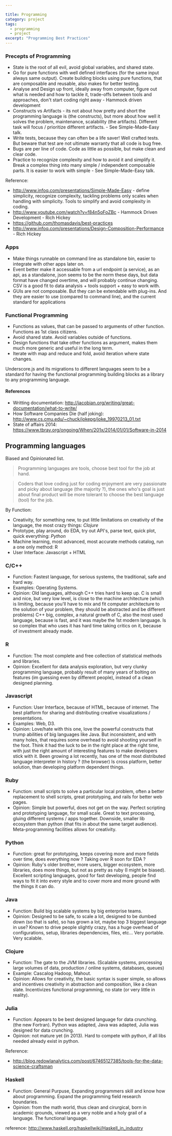 ```yaml
---

title: Programming
category: project
tags:
  - programming
  - project
excerpt: "Programming Best Practices"
---
```


### Precepts of Programming

  - State is the root of all evil, avoid global variables, and shared state.
  - Go for pure functions with well defined interfaces (for the same input always same output). Create building blocks using pure functions, that are composable and reusable, also makes for better testing.
  - Analyse and Design up front, ideally away from computer, figure out what is needed and how to tackle it, trade-offs between tools and approaches, don't start coding right away - Hammock driven development
  - Constructs vs Artifacts - its not about how pretty and short the programming language is (the constructs), but more about how well it solves the problem, maintenance, scalability (the artifacts). Different task will focus / prioritize different artifacts. - See Simple-Made-Easy talk.
  - Write tests, because they can often be a life saver! Well crafted tests. But beware that test are not ultimate warranty that all code is bug free.
  - Bugs are per line of code. Code as little as possible, but make clean and clear code.
  - Practice to recognize complexity and how to avoid it and simplify it. Break a complex thing into many simple / independent composable parts. It is easier to work with simple - See Simple-Made-Easy talk.

Reference:

  - http://www.infoq.com/presentations/Simple-Made-Easy - define simplicity, recognize complexity, tackling problems only scales when handling with simplicity. Tools to simplify and avoid complexity in coding.
  - http://www.youtube.com/watch?v=f84n5oFoZBc - Hammock Driven Development - Rich Hickey
  - https://github.com/thomasdavis/best-practices
  - http://www.infoq.com/presentations/Design-Composition-Performance - Rich Hickey

### Apps

- Make things runnable on command line as standalone bin, easier to integrate with other apps later on.
- Event better make it accessable from a url endpoint (a service), as an api, as a standalone, json seems to be the norm these days, but data format have changed overtime, and will probably continue changing. CSV is a good fit to data analysis + tools support + easy to work with.
- GUIs are not composable. But they can be extendable with plug-ins. And they are easier to use (compared to command line), and the current standard for applications


### Functional Programming

- Functions as values, that can be passed to arguments of other function. Functions as 1st class citizens.
- Avoid shared state. Avoid variables outside of functions.
- Design functions that take other functions as argument, makes them much more generic and useful in the long term.
- Iterate with map and reduce and fold, avoid iteration where state changes.

Underscore.js and its migrations to different languages seem to be a standard for having the functional programming building blocks as a library to any programming language.

#### References

- Writting documentation: http://jacobian.org/writing/great-documentation/what-to-write/
- How Software Companies Die (half joking): http://www.cs.cmu.edu/~chuck/jokepg/joke_19970213_01.txt
- State of affairs 2014: https://www.tbray.org/ongoing/When/201x/2014/01/01/Software-in-2014



## Programming languages

Biased and Opinionated list.

> Programming languages are tools, choose best tool for the job at hand.

> Coders that love coding just for coding enjoyment are very passionate and picky about language (the majority ?), the ones who's goal is just about final product will be more tolerant to choose the best language (tool) for the job.

By Function: 
- Creativity, for something new, to put little limitations on creativity of the language, the most crazy things: *Clojure*
- Prototype, play around, do EDA, try out API's, parse text, quick plot, quick everything: *Python*
- Machine learning, most advanced, most accurate methods catalog, run a one only method: R
- User Interface: Javascript + HTML

### C/C++
- Function: Fastest language, for serious systems, the traditional, safe and hard way.
- Examples: Operating Systems.
- Opinion: Old languages, although C++ tries hard to keep up.
C is small and nice, but very low level, is close to the machine architecture (which is limiting, because you'll have to mix and fit computer architecture to the solution of your problem, they should be abstracted and be different problems)
C++ big, complex, a natural growth of C, also the most used language, because is fast, and it was maybe the 1st modern language. Is so complex that who uses it has hard time taking critics on it, because of investment already made.

### R
- Function: The most complete and free collection of statistical methods and libraries.
- Opinion: Excellent for data analysis exploration, but very clunky programming language, probably result of many years of bolting on features (im guessing even by different people), instead of a clean designed planning.

### Javascript
- Function: User Interface, because of HTML, because of internet. The best platform for sharing and distributing creative visualizations / presentations.
- Examples: Web, D3.
- Opinion: Love/hate with this one, love the powerful constructs that trump abilities of  big languages like Java. But inconsistent, and with many holes, that requires some overhead to avoid shooting yourself in the foot. 
Think it had the luck to be in the right place at the right time, with just the right amount of interesting features to make developers stick with it. Been growing a lot recently, has one of the most distributed language interpreter in history ? (the browser) 
Is cross platform, better solution, than developing platform dependent things.

### Ruby
- Function: small scripts to solve a particular local problem, often a better replacement to shell scripts, great prototyping, and rails for better web pages.
- Opinion: Simple but powerful, does not get on the way.
Perfect scripting and prototyping language, for small scale. Great to text processing, gluing different systems / apps together.
Downside, smaller lib ecosystem than python (that fits in about the same target audience).
Meta-programming facilities allows for creativity.

### Python
- Function: great for prototyping, keeps covering more and more fields over time, does everything now ? Taking over R soon for EDA ? 
- Opinion: Ruby's older brother, more users, bigger ecosystem, more libraries, does more things, but not as pretty as ruby (I might be biased). Excellent scripting languages, good for fast developing, people find ways to fit it into every style and to cover more and more ground with the things it can do.

### Java
- Function: Build big scalable systems by big enterprise teams.
- Opinion: Designed to be safe, to scale a lot, designed to be dumbed down (so that is safe), so has grown a lot, maybe top 3 biggest language in use? 
Known to drive people slightly crazy, has a huge overhead of configurations, setup, libraries dependencies, files, etc…
Very portable.
Very scalable.

### Clojure
- Function: The gate to the JVM libraries. (Scalable systems, processing large volumes of data, production / online systems, databases, queues)
- Example: Cascalog Hadoop, Mahout.
- Opinion: Allows for creativity, the basic syntax is super simple, so allows and incentives creativity in abstraction and composition, like a clean slate.
Incentivizes functional programming, no state (or very little in reality).

### Julia
- Function: Appears to be best designed language for data crunching. (the new Fortran). Python was adapted, Java was adapted, Julia was designed for data crunching.
- Opinion: not mature yet (in 2013). Hard to compete with python, if all libs needed already exist in python.

Reference: 
- http://blog.redowlanalytics.com/post/67465127385/tools-for-the-data-science-craftsman

### Haskell
- Function: General Purpuse, Expanding programmers skill and know how about programming. Expand the programming field research boundaries.
- Opinion: from the math world, thus clean and cirurgical, born in academic grounds, viewed as a very noble and a holy grail of a language. The functional language.

reference: http://www.haskell.org/haskellwiki/Haskell_in_industry